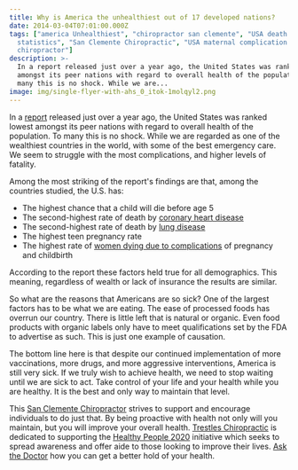 ```yaml
---
title: Why is America the unhealthiest out of 17 developed nations?
date: 2014-03-04T07:01:00.000Z
tags: ["america Unhealthiest", "chiropractor san clemente", "USA death
  statistics", "San Clemente Chiropractic", "USA maternal complication statistics", "chiropractor 92672", "Fast Food dead end", "chiropractor 92673", "Healthy People 2020", "orange county
  chiropractor"]
description: >-
  In a report released just over a year ago, the United States was ranked lowest
  amongst its peer nations with regard to overall health of the population. To
  many this is no shock. While we are...
image: img/single-flyer-with-ahs_0_itok-1molqyl2.png
---
```

In a [report](http://www.nap.edu/catalog.php?record_id=13497 "international health") released just over a year ago, the United States was ranked lowest amongst its peer nations with regard to overall health of the population. To many this is no shock. While we are regarded as one of the wealthiest countries in the world, with some of the best emergency care. We seem to struggle with the most complications, and higher levels of fatality.

Among the most striking of the report's findings are that, among the countries studied, the U.S. has:

* The highest chance that a child will die before age 5
* The second-highest rate of death by [coronary heart disease](http://sites.nationalacademies.org/DBASSE/CPOP/DBASSE_080393#ischaemic-heart-disease)
* The second-highest rate of death by [lung disease](http://sites.nationalacademies.org/DBASSE/CPOP/DBASSE_080393#chronic-obstructive-pulmonary-disease)
* The highest teen pregnancy rate
* The highest rate of [women dying due to complications](http://sites.nationalacademies.org/DBASSE/CPOP/DBASSE_080393#maternal-conditions-related-to-pregnancy) of pregnancy and childbirth

According to the report these factors held true for all demographics. This meaning, regardless of wealth or lack of insurance the results are similar.

So what are the reasons that Americans are so sick? One of the largest factors has to be what we are eating. The ease of processed foods has overrun our country. There is little left that is natural or organic. Even food products with organic labels only have to meet qualifications set by the FDA to advertise as such. This is just one example of causation.

The bottom line here is that despite our continued implementation of more vaccinations, more drugs, and more aggressive interventions, America is still very sick. If we truly wish to achieve health, we need to stop waiting until we are sick to act. Take control of your life and your health while you are healthy. It is the best and only way to maintain that level.

This [San Clemente Chiropractor](../meet-doctors.html "San Clemente Chiropractor") strives to support and encourage individuals to do just that. By being proactive with health not only will you maintain, but you will improve your overall health. [Trestles Chiropractic](../index.html "Trestles Chiropractic") is dedicated to supporting the [Healthy People 2020](http://www.healthypeople.gov/2020/about/default.aspx "Healthy People 2020") initiative which seeks to spread awareness and offer aide to those looking to improve their lives. [Ask the Doctor](../ask-doctor.html "Ask the Doctor") how you can get a better hold of your health.